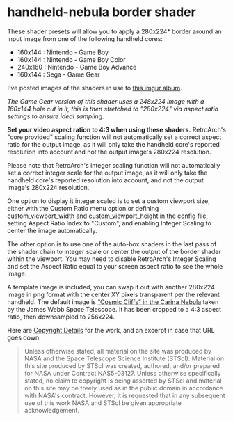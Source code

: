 # handheld-nebula border shader

These shader presets will allow you to apply a 280x224* border around an input image from one of the following handheld cores:

* 160x144 : Nintendo - Game Boy
* 160x144 : Nintendo - Game Boy Color
* 240x160 : Nintendo - Game Boy Advance
* 160x144 : Sega - Game Gear

I've posted images of the shaders in use to [this imgur album](https://imgur.com/a/nqzDnYa).

*The Game Gear version of this shader uses a 248x224 image with a 160x144 hole cut in it, this is then stretched to "280x224" via aspect ratio settings to ensure ideal sampling.*

**Set your video aspect ration to 4:3 when using these shaders.** RetroArch's "core provided" scaling function will not automatically set a correct aspect ratio for the output image, as it will only take the handheld core's reported resolution into account and not the output image's 280x224 resolution.

Please note that RetroArch's integer scaling function will not automatically set a correct integer scale for the output image, as it will only take the handheld core's reported resolution into account, and not the output image's 280x224 resolution.

One option to display it integer scaled is to set a custom viewport size, either with the Custom Ratio menu option or defining custom_viewport_width and custom_viewport_height in the config file, setting Aspect Ratio Index to "Custom", and enabling Integer Scaling to center the image automatically.

The other option is to use one of the auto-box shaders in the last pass of the shader chain to integer scale or center the output of the border shader within the viewport. You may need to disable  RetroArch's Integer Scaling and set the Aspect Ratio equal to your screen aspect ratio to see the whole image.

A template image is included, you can swap it out with another 280x224 image in png format with the center XY pixels transparent per the relevant handheld. The default image is [“Cosmic Cliffs” in the Carina Nebula](https://webbtelescope.org/contents/media/images/2022/031/01G77PKB8NKR7S8Z6HBXMYATGJ) taken by the James Webb Space Telescope. It has been cropped to a 4:3 aspect ratio, then downsampled to 256x224.

Here are [Copyright Details](https://webbtelescope.org/copyright) for the work, and an excerpt in case that URL goes down.

> Unless otherwise stated, all material on the site was produced by NASA and the Space Telescope Science Institute (STScI). Material on this site produced by STScI was created, authored, and/or prepared for NASA under Contract NAS5-03127. Unless otherwise specifically stated, no claim to copyright is being asserted by STScI and material on this site may be freely used as in the public domain in accordance with NASA's contract. However, it is requested that in any subsequent use of this work NASA and STScI be given appropriate acknowledgement.